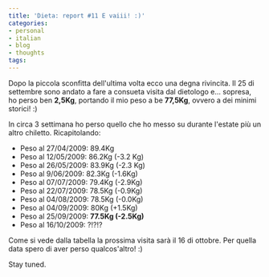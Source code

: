 ```yaml
---
title: 'Dieta: report #11 E vaiii! :)'
categories:
- personal
- italian
- blog
- thoughts
tags:
---
```

Dopo la piccola sconfitta dell'ultima volta ecco una degna rivincita. Il 25 di
settembre sono andato a fare a consueta visita dal dietologo e... sopresa, ho
perso ben **2,5Kg**, portando il mio peso a be **77,5Kg**, ovvero a dei minimi
storici! :)

In circa 3 settimana ho perso quello che ho messo su durante l'estate più un
altro chiletto. Ricapitolando:

  * Peso al 27/04/2009: 89.4Kg
  * Peso al 12/05/2009: 86.2Kg (-3.2 Kg)
  * Peso al 26/05/2009: 83.9Kg (-2.3 Kg)
  * Peso al 9/06/2009: 82.3Kg (-1.6Kg)
  * Peso al 07/07/2009: 79.4Kg (-2.9Kg)
  * Peso al 22/07/2009: 78.5Kg (-0.9Kg)
  * Peso al 04/08/2009: 78.5Kg (-0.0Kg)
  * Peso al 04/09/2009: 80Kg (+1.5Kg)
  * Peso al 25/09/2009: **77.5Kg (-2.5Kg)**
  * Peso al 16/10/2009: ?!?!?
  
Come si vede dalla tabella la prossima visita sarà il 16 di ottobre. Per
quella data spero di aver perso qualcos'altro! :)

Stay tuned.
